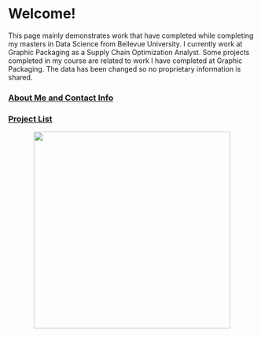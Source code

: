 # Welcome!

This page mainly demonstrates work that have completed while completing my masters in Data Science from Bellevue University. I currently work at Graphic Packaging as a Supply Chain Optimization Analyst. Some projects completed in my course are related to work I have completed at Graphic Packaging. The data has been changed so no proprietary information is shared.

### [About Me and Contact Info](https://nestingen.github.io/nestingen.github.io.about_me/)
### [Project List](https://nestingen.github.io/nestingen.github.io.project_list/)

<p align = "center">
<img src="https://user-images.githubusercontent.com/54515596/106980925-b2bbc380-6726-11eb-90e7-b3229ef540e8.png" width="400">
</p>
